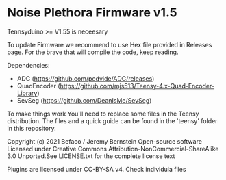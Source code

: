 # Noise Plethora Firmware v1.5

Tennsyduino >= V1.55 is neceesary

To update Firmware we recommend to use Hex file provided in Releases page. For the brave that will compile the code, keep reading.

Dependencies:
- ADC (https://github.com/pedvide/ADC/releases)
- QuadEncoder (https://github.com/mjs513/Teensy-4.x-Quad-Encoder-Library)
- SevSeg (https://github.com/DeanIsMe/SevSeg)

To make things work You'll need to replace some files in the Teensy distribution. The files and a quick guide can be found in the 'teensy' folder in this repository.

Copyright (c) 2021 Befaco / Jeremy Bernstein
Open-source software
Licensed under Creative Commons Attribution-NonCommercial-ShareAlike 3.0 Unported.See LICENSE.txt for the complete license text

Plugins are licensed under CC-BY-SA v4. Check individula files
